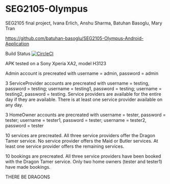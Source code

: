 # SEG2105-Olympus
SEG2105 final project, Ivana Erlich, Anshu Sharma, Batuhan Basoglu, Mary Tran

https://github.com/batuhan-basoglu/SEG2105-Olympus-Android-Application

Build Status 
[![CircleCI](https://circleci.com/gh/ebivibe/SEG2105-Olympus/tree/master.svg?style=svg&circle-token=01dbbc3800d7ee80871796675582a67ba7c83604)](https://circleci.com/gh/ebivibe/SEG2105-Olympus/tree/master)

APK tested on a Sony Xperia XA2, model H3123

Admin account is precreated with username = admin, password = admin


3 ServiceProvider accounts are precreated with 
username = testing, password = testing;
username = testing1, password = testing;
username = testing2, password = testing. 
Service providers are available for the entire day if they are available. 
There is at least one service provider available on any day.


3 HomeOwner accounts are precreated with 
username = tester, password = tester;
username = tester1, password = tester;
username = tester2, password = tester


10 services are precreated. 
All three service providers offer the Dragon Tamer service.
No service provider offers the Maid or Butler services.
At least one service provider offers the remaining services.


10 bookings are precreated.
All three service providers have been booked with the Dragon Tamer service.
Only two home owners (tester and tester1) have made bookings.

THERE BE DRAGONS

